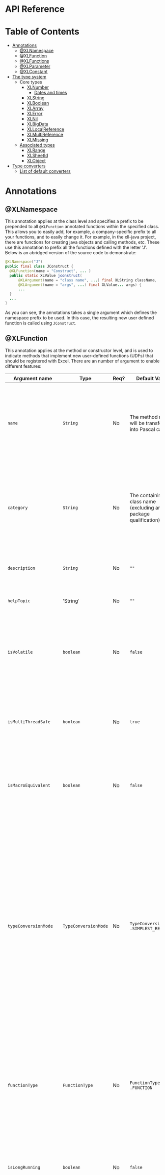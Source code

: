 API Reference
=============
# Table of Contents
 - [Annotations](#annotations)
   - [@XLNamespace](#xlnamespace)
   - [@XLFunction](#xlfunction)
   - [@XLFunctions](#xlfunctions)
   - [@XLParameter](#xlparameter)
   - [@XLConstant](#xlconstant)
 - [The type system](#the-type-system)
   - Core types
     - [XLNumber](#xlnumber)
       - [Dates and times](#dates-and-times)
     - [XLString](#xlstring)
     - [XLBoolean](#xlboolean)
     - [XLArray](#xlarray)
     - [XLError](#xlerror)
     - [XLNil](#xlnil)
     - [XLBigData](#xlbigdata)
     - [XLLocalReference](#xllocalreference)
     - [XLMultiReference](#xlmultireference)
     - [XLMissing](#xlmissing)
   - [Associated types](#associated-types)
     - [XLRange](#xlrange)
     - [XLSheetId](#xlsheetid)
     - [XLObject](#xlobject)
 - [Type converters](#type-converters)
   - [List of default converters](#list-of-default-converters)
 
   
# Annotations
## @XLNamespace
This annotation applies at the class level and specifies a prefix to be prepended to all `@XLFunction` annotated functions within
the specified class.  This allows you to easily add, for example, a company-specific prefix to all your functions, and to easily
change it.  For example, in the xll-java project, there are functions for creating java objects and calling methods, etc.  These use
this annotation to prefix all the functions defined with the letter 'J'.  Below is an abridged version of the source code to demonstrate:

```java
@XLNamespace("J")
public final class JConstruct {
  @XLFunction(name = "Construct", ... )
  public static XLValue jconstruct(
      @XLArgument(name = "class name", ...) final XLString className,
      @XLArgument(name = "args", ...) final XLValue... args) {
      ...
  }
  ...
}
```
As you can see, the annotations takes a single argument which defines the namespace prefix to be used.  In this case, the resulting
new user defined function is called using `JConstruct`.

## @XLFunction
This annotation applies at the method or constructor level, and is used to indicate methods that implement new user-defined functions (UDFs) that should
be registered with Excel.  There are an number of argument to enable different features:

| Argument name | Type | Req? | Default Value | Description |
|---------------|------|-----------|---------------|-------------|
| `name` | `String` | No | The method name will be transformed into Pascal case | The name with which to register the function with Excel, with any `@XLNamespace` prepended. This name, together with the namespace, should typically match the Excel style of Pascal case with an initial uppercase letter. |
| `category` | `String` | No | The containing class name (excluding any package qualification) | The category in which the function sits.  Excel supports a one-level hierarchy with which to group functions, and this is its name.  This hierarchy can be used as a filter when browsing available function in the Insert function dialog. |
| `description` | `String` | No | `""` | The description of the function, as displayed in the Insert function dialog in Excel. |
| `helpTopic` | 'String' | No | `""` | The help topic under which this function should appear in Excel help. |
| `isVolatile` | `boolean` | No | `false` | Notifies Excel as to whether cells containing expressions with this function should be recalculated after *any* calculation.  Use with caution as it can cause many recalculation calls. |
| `isMultiThreadSafe` | `boolean` | No | `true` | Tells Excel this function can safely be called from multiple threads at once.  This means Excel will call in multple threads from its thread pool, but some macro-class API calls may not be available. |
| `isMacroEquivalent` | `boolean` | No | `false` | Tells Excel this function is macro-equivalent.  This means it will only be called from Excel's main thread, but may mean some extra API calls are available. |
| `typeConversionMode` | `TypeConversionMode` | No | `TypeConversionMode` `.SIMPLEST_RESULT` | Indicates to the Java/Excel type  conversion system what type of type conversions are desired.  Options are `SIMPLEST_RESULT`, which converts results into the most  primitive type possible (e.g. an Excel Number `XLNumber` rather than a java.lang.Double object handle); `OBJECT_RESULT`, which forces the type conversion system to return an object handle (possibly boxing the value) and; `PASSTHROUGH`, which is used only by the type conversion system itself when performing conversions recursively (e.g. on the elements on an array) to avoid types being converted more than once. |
| `functionType` | `FunctionType` | No | `FunctionType` `.FUNCTION` | Tells Excel whether this function is a `FUNCTION` or a `COMMAND`.  Commands can be triggered by buttons and other events outside of the context of function calculations and may be able to access API calls not available to functions. |
| `isLongRunning` | `boolean` | No | `false` | Hint to the add-in that this function may take a significant amount of time to execute.  This currently does nothing, but could be used to trigger auto-asynchonous or interruptable execution. |
| `isAutoAsynchronous` | `boolean` | No | `false` | Tell the add-in to register the function as asynchronous, but to handle the blocking callback within the add-in transparently and use the add-ins asynchronous thread pool to execute the function. |
| `isManualAsynchronous` | `boolean` | No | `false` | Register an asynchronous function, but handle the callback manually.  This is not currently supported and is just the same as `isAutoAsynchronous`.  It should not be used. |
| `isCallerRequired` | `boolean` | No | `false` | Tell the add-in to pass the caller information (the cell reference the calculation is taking place in, for example) as the first parameter to the method.  This is not currently supported and should not be used. |

## @XLFunctions
This annotation is similar to `@XLFunction` but applies at the class level.  It is used to indicate that all public methods and constructors
in the class implement Excel user-defined functions using the arguments specified at the class level (the same parameters as for 
`@XLFunction` except `name`, `description` and `helpTopic`) **except** those methods inherited from `Object` (`equals`, `hashCode`, etc.).  The name will be generated from the Constructor or method name by
capitalising the first character, e.g. myMethod becomes MyMethod.  To override the these arguments for specific methods, simply use 
`@XLFunction` on the method or constructor in question.  Note that in this case the `@XLFunction` will not 'inherit' values from the
enclosing `@XLFunctions`, all required parameters must be stated again, even if they're the same.

## @XLParameter
This annotation applies to parameters to the method implementing a user-defined function (which should have been annotated with 
`@XLFunction`) and is used to supply meta-data about each parameter to Excel during function registration.  Below is a list of the
available annotation arguments.

| Argument name | Type | Req? | Default Value | Description |
|---------------|------|-----------|---------------|-------------|
| `name` | `String` | No | param name if avail. else param*x* | The name of the parameter, as it is to appear in the Insert function dialog. | 
| `description` | `String` | No | `""` | The description of the parameter, as it is to appear in the Insert function dialog. |
| `optional` | `boolean` | No | `false` | Whether the argument should be considered optional.  Optional parameters will be passed as `null` if not provided otherwise an Exception will be thrown. |
| `referenceType` | `boolean` | No | `false` | This indicates whether an argument should be registered as being a reference type (e.g. an `XLLocalReference` or `XLMultiReferences` or `XLArray` byref. This will probably only work with commands rather than functions and hasn't been tested. |

## @XLConstant
This annotation can be applied either to fields, or to classes.  If applied to public fields, it will register a user-defined function
of the same name that returns the value of the field.  If applied to a class, it will register user-defined functions for all public
fields of the class.

| Argument name | Type | Req? | Default Value | Description |
|---------------|------|-----------|---------------|-------------|
| `name` | `String` | No | The field name will be transformed into Pascal case | The name with which to register the function with Excel, with any `@XLNamespace` prepended. This name, together with the namespace, should typically match the Excel style of Pascal case with an initial uppercase letter. |
| `category` | `String` | No | The containing class name (excluding any package qualification) | The category in which the function sits.  Excel supports a one-level hierarchy with which to group functions, and this is its name.  This hierarchy can be used as a filter when browsing available function in the Insert function dialog. |
| `description` | `String` | No | `""` | The description of the function, as displayed in the Insert function dialog in Excel. |
| `helpTopic` | 'String' | No | `""` | The help topic under which this function should appear in Excel help. |
| `typeConversionMode` | `TypeConversionMode` | No | `TypeConversionMode` `.SIMPLEST_RESULT` | Indicates to the Java/Excel type  conversion system what type of type conversions are desired.  Options are `SIMPLEST_RESULT`, which converts results into the most  primitive type possible (e.g. an Excel Number `XLNumber` rather than a java.lang.Double object handle); `OBJECT_RESULT`, which forces the type conversion system to return an object handle (possibly boxing the value) and; `PASSTHROUGH`, which is used only by the type conversion system itself when performing conversions recursively (e.g. on the elements on an array) to avoid types being converted more than once. |

# The type system
XL4J includes a set of immutable Java types that directly mirror the types used by Excel natively. These types are mapped to and 
from the C union known as `XLOPER12` that is defined by the Excel SDK when calls cross from Java to and from the native code part of 
the add-in.  

Use of these types is mostly optional: the type converter system can convert to and from normal Java types in most cases, but in some
cases you might prefer the explicit control of using these types.  Why might you prefer them?  You will avoid the small overhead of
the type converter system, you may be performing lower level Excel API calls (once available) that require certain types, or you may
want access to reference types containing `XLRange` range references rather than by-value style arrays.

All of these types are immutable, implement `equals` and `hashCode` and have descriptive `toString` implementations suitable for
debugging.  They also all extend the `XLValue` interface, which, beyond acting as a marker interface to collect all the types together,
defines a visitor pattern `accept()` method to make it more efficient to implement functionality that depends on the supplied type 
than a chain of `instanceof` checks.

## Core types
### XLNumber
This wraps a number type.  This can be any double-precision floating point number, but note that Excel does not support cells containing
`Inf` (infinity) or `NaN` (not-a-number) and sub-normals are truncated to zero.  See `XLError` instances.  It is important to 
understand that Excel represents percentages, integers, accountancy amounts, even dates, as a formatting issue - the underlying
representation of all these as a double-precision floating point value.  You may therefore need to format your data to see the required
format after returning it.  It is intended that future versions of XL4J will add functionality to automatically format results as required.

```java
XLNumber xlNumber = XLNumber.of(3.4d);
double number = xlNumber.getValue();
int i = 12345;
XLNumber xlNumberFromInt = XLNumber.of(i);
i = xlNumberFromInt.getAsInt();
long l = 123345
XLNumber xlNumberFromLong = XLNumber.of(l);
l = xlNumberFromLong.getAsLong();
short s = xlNumber.getAsShort();
float f = xlNumber.getAsFloat();
double d = xlNumber.getAsDouble(); // same as getValue()
```

#### Dates and times
**Dates** and **times** are actually represented using `XLNumber` - the number represents the number of days since either 0th January
1900 (yes, the day before 1st January 1900, there is a reason of sorts!) or 0th January 1904, depending on whether the worksheet is in
1900 or 1904 mode.  

1904 mode is used in the Mac version of Excel for historical reasons.  Which mode is used for a given workbook is configured from the
options section in Excel.  For Windows-created sheets it will always be 1900-mode unless specifically set up otherwise.  There is 
another twist though.  Normally, years that start centuries that aren't a multiple of 100 skip a leap year (unless the year is also
a multiple of 400 years).  This means the year 1900 should have skipped a leap year.  However, Excel counts the 29th February as a
valid day, although it suppresses it - this is why the day count starts on 0th January, to remove the extra day.  This was originally
done for efficiency reasons in Lotus 1-2-3, because it means you can every fourth year is a leap year without needing special logic for 
1900, which is faster.

See the section on type converters for details on conversion of `Date` and Java 8/JSR-310 types `LocalDate` and `LocalDateTime`.

### XLString
This wraps a string type.  This can be a unicode string up to 32K characters long.  Some typical uses:

```java
XLString xlString = XLString.of("Hello Excel!")
String string = xlString.getValue();
if (xlString.isObject()) { // String has object handle prefix
  XLObject xlObject = xlString.toXLObject(); // See XLObject for details.
}
System.out.println(xlString.toString());
```

### XLBoolean
This wraps a boolean, and is implemented as a Java `enum`.  It still implements `XLValue` so remains part of the class hierarchy.
```java
XLBoolean xlBooleanT = XLBoolean.TRUE;
XLBoolean xlBooleanF = XLBoolean.FALSE;
// use of enum in switch
switch (xlBooleanT) {
  case XLBoolean.TRUE:
    // it was true
    break;
  case XLBoolean.FALSE:
    // it was false
    break;
}
// use of enum in if
if (xlBooleanT == XLBoolean.TRUE) {
  // yes
}
// show conversion to and from boolean
boolean b = true;
XLBoolean converted = XLBoolean.from(b);
if (converted.getValue()) {
  // yes
}
```

### XLArray
This type represents an Excel array of either one or two dimensions.  Excel has two ways of specifying an array as an input to a
function.  One is explicit, using  curly brackets and comma-separated list syntax `{1, 2, 3}`, which is quite rarely used, or a range 
of the form A1:B2.  A range is not necessarily an array, and if the parameter is registered as a reference type, a range will be passed
from Excel as either an `XLReference` or `XLMultiReference`. In most cases, when you specify an `@XLParameter(referenceType=false)`
(the default), a range is converted by Excel into an array before passing to the function.  Because a range can contain any Excel cells,
an `XLArray` can contain any `XLValue` type in each element.  

When returning array, it's important to understand how Excel *array formulas* work (see the [Introduction to Excel](https://github.com/McLeodMoores/xl4j/blob/master/docs/excel-introduction.md) 
for more information).  In summary, if your function returns an array, you should highlight the area you want to populate with 
the result, click on the formula bar (or hit F2) and enter your formula (e.g. `=MyArrayFunc()`) and then hit **CTRL-ALT-ENTER**.  If 
you just hit **ENTER** it will not work correctly.  You will then see the forumla replicated in each element of the highlighted range
with array brackets surrounding it.

Presently, `XLArray` is created from a 2D Java array of `XLValue`.  In future, a builder inner class will probably be added for more
convenience.  If you're converting from tabular data provided by another data source (which is likely), you'll probably find it easier
to use an `Object[][]` and let the type converter system handle each conversion itself (possibly adding your own customer type
converters).

```java
XLValue[][] xlValueArr = new XLValue[2][2];
xlValueArr[0][0] = XLString.of("Hello");
xlValueArr[1][0] = XLNil.INSTANCE;
xlValueArr[0][1] = XLNumber.of(42);
xlValueArr[1][1] = XLBoolean.from(false);
XLArray xlArray = XLArray.of(xlValueArr);
assert xlArray.isRow() == false;
assert xlArray.isColumn() == false;
assert xlArray.isArea() == true;
XLValue[][] arr = xlArray.getArray();
assert arr = xlValueArr; // it's not a copy so take 'immutable' with a pinch of salt.
```

### XLError
This type is an enum containing the different errors Excel functions can return.  For Java, currently exception level information is 
viewed via the Java log file (see [Logging](https://github.com/McLeodMoores/xl4j/blob/master/docs/logging.md)), although in future
the intention is to allow per-cell Java exceptions to be accessed more easily (via a function and/or and context sensitive inspector 
window).

| Enum value | Excel appearance | Description |
|------------|------------------|-------------|
| Null       | #NULL!           | Errors occur when cell references are separated incorrectly within a formula. A common cause is a space between references rather than an operator or a colon (for ranges).  This is also returned as the indication of a NullPointerException in Java. |
| Div0       | #DIV/0!          | Errors occur when a formula tries to divide a number by zero or an empty cell. |
| Value      | #VALUE!          | Errors occur when a function in a formula has the wrong type of argument. |
| Ref        | #REF!            | Errors occur when a formula contains invalid cell references, often caused by deleted data or cut and pasted cells.
| Name       | #NAME?           | Errors occur when Excel doesn't recognize text in a formula, for example if a Function cannot be found. |
| Num        | #NUM!            | Errors occur when a calculation yields a number that is outside of what Excel can represent. This includes Infinities and NaNs (although sub-normals are truncated to 0 instead).|
| NA         | #N/A             | Errors occur when some data in missing or that inappropriate arguments have been passed to lookup functions (vlookup, etc). |

```java
XLValue retVal;
try {
  return otherMethod(inputs)
} catch (IllegalArgumentException e) {
  return XLError.NA;
}
```

### XLNil
This type represents an empty worksheet cell and is implemented as a Java `enum` with a single value `INSTANCE`.   As with other enums,
it remains part of the `XLValue` class hierarchy.
```java
XLValue value = XLNil.INSTANCE;
```

### XLBigData
This type is a strange beast that presently you can probably safely ignore.  It was introduced into Excel to store binary data on a
worksheet, which sounds really useful.  The problem is that it only works on the current selected worksheet (i.e. where it stores data
is specific to the GUI state) making it much less useful.  Originally `XLBigData` was crafted to store and retrieve serialized objects
from the heap using this mechanism, but this is not presently implemented because of the state problem.  There are alternative ways to
store data in a sheet via COM, so the intention is to use those for persistent object storage in the long term.

In the SDK BigData is a C-union in which one set of fields is used to pass binary data into Excel (pointer + length), and a
different set of fields is used to hold a handle to that data (and a length).  This meant the meaning depended on whether it was an 
input to Excel or an output.

Then, when Excel 2010 introduced asynchronous functions, the BigData data structure was used to hold handles for returning values
once asynchronous calls had completed.  The current implementation of `autoAsynchronous` functions handles all this internally to
the native part of the Add-in, but the plan is to expose `manualAsynchronous` functions in the future, which will require fewer
threads for asynchronous I/O operations that presently.  This implementation is likely to use `XLBigData` but presently no other
API is available that uses it, although the plan is to eventually expose the BigData storage/retrieval API for completeness despite 
its limited usefulness.

```
byte[] myData = new byte[] { 0xDE, 0xAD, 0xBE, 0xEF };
XLBigData xlBigDataBinary = XLBigData.of(myData); // in binary data mode
assert xlBigDataBinary.getBuffer() == myData;
XLBigData xlBigDataBinary2 - XLBigData.of("Hello"); // serialized data of string "Hello" as binary data
xlBigDataBinary2.getValue().equals("Hello"); // deserialize binary data
```

### XLLocalReference
This type represents a single block of cells on the currently selected worksheet.  It directly maps from the `XLOPER12` type
`zltypeSRef`.  In itself, it is probably of limited use, and is really included for completeness.  In most cases this will be
coerced (type converted in the native part of the add-in using the `xlCoerce` API call) into an `XLMultiReference`, which includes
a `sheetId` field that identifies which worksheet the cell(s) are on (and additionally supports multple ranges selected at once).

`XLLocalReference` takes an `XLRange` type, which is an ancillary type that just wraps the selected range information itself and 
is reused in `XLMultiReference`.  Note that `XLLocalReference` will only be passed into a function if a parameter is registered as
`@XLParameter(referenceType=true)`, and even then, Excel will only pass this type if it is registered as a command or possibly a 
macro-equivalent function.

`XLLocalReference` implements the marker interface `XLReference` along with `XLMultiReference`.

```java
// Range covering A1:C3 (0,0) -> (2, 2)
XLRange blockRange = XLRange.of(0, 0, 2, 2);
XLLocalReference xlLocalRef = XLLocalReference.of(blockRange);
assert blockRange == xlLocalRef.getRange();
// Range just covering single cell B2
XLRange singleCell = XLRange.ofCell(1, 1);
XLLocalReference xlLocalRef2 = XLLocalReference.of(singleCell);
assert singleCell == xlLocalRef2.getRange();
```

### XLMultiReference
This type represents one or more ranges of cells selected on a particular worksheet.  It directly maps from the `XLOPER12` type
`zltypeMRef`.  It can be passed into user defined functions from Excel as a way of referring to cells by reference, the alternative
being `XLArray`, which is effectively by value.  The idea is then that you can call back into Excel's API to put/set elements of the 
range.  Because there isn't currently a callback API implemented, this type is currently of limited use, although it should become more
useful in the future.  Additionally, only parameters registered as `@XLParameter(referenceType=true)` can receive this type, and even
then, Excel will only pass it if the user defined function in question is registered as a command or possibly a macro-equivalent 
function.

`XLMultiReference` implements the marker interface `XLReference` along with `XLLocalReference`.

```java
// in reality the sheet ID would be passed in from Excel via an XLMultiReference argument.
XLSheetId sheetId = XLSheetId.of(1); 
// Range covering A1:C3 (0,0) -> (2, 2)
XLRange blockRange = XLRange.of(0, 0, 2, 2);
XLMultiReference xlMultiRef = XLMultiReference.of(sheetId, blockRange);
List<XLRange> ranges = xlMultiRef.getRanges();
assert ranges.contains(blockRange);
assert ranges.size() == 1;
assert sheetId == xlMultiRef.getSheetId();
assert xlMultiRef.isSingleRange();
assert xlMultiRef.getSingleRange() == blockRange;
XLRange[] rangesArray = xlMultiRef.getRangesArray();
assert rangesArray[0] == blockRange;
assert rangesArray.length == 1;

// Range just covering single cell B2
XLRange singleCell = XLRange.ofCell(1, 1);
XLMultiReference xlMultiRef2 = XLMultiReference.of(sheetId, singleCell);

XLMultiReference xlMultiRef3 = XLMultiReference.of(sheetId, blockRange, singleCell);
List<XLRange> ranges2 = xlMultiRef3.getRanges();
assert ranges2.contains(singleCell);
assert ranges2.contains(blockRange);
assert ranges2.size() == 2;
assert ranges2.isSingleRange() == false;
assert ranges2.getSingleRange() == singleCell; // probably should throw exception in this case, but doesn't
```

### XLMissing
This type represents a missing argument in a parameter list.  As the type converter will generally convert this to a `null` if the 
function isn't expecting an `XLValue`, it's of limited use, but will likely be more useful once a callback API is available.  It is
implemented as a singleton `enum` called `INSTANCE`.

```java
XLValue value = XLMissing.INSTANCE;
```

## Associated types
### XLRange
This type represents a contiguous range of cells in Excel.  It uses the R1C1 style of cell reference in that the column and row are
denoted by an index rather than the column being a letter or letters (the A1 style of cell reference).  It simply takes the top left 
and bottom right indexes of the corners of the contiguous rectangular area inclusive.  Utility methods are included for quickly 
checking if the range is for a single cell, single column or single row of cells.

```java
// Range just covering single cell B2
XLRange singleCell = XLRange.ofCell(1, 1);
assert singleCell.isSingleCell() == true;
assert singleCell.isSingleRow() == true; // row of 1 is still a row.
assert singleCell.isSingleColumn() == true; // column of 1 is still a column.

// Range covering column A1:A3 (0, 0) -> (0, 2)
XLRange column = XLRange.of(0, 0, 0, 2);
assert column.isSingleColumn() == true;
assert column.isSingleRow() == false;
assert column.isSingleCell() == false;

// Range covering row A1:C1 (0, 0) -> (2, 0)
XLRange row = XLRange.of(0, 0, 2, 0);
assert.row.isSingleColumn() == false;
assert row.isSingleRow() == true;
assert row.isSingleCell() == false;

// Range covering A1:C3 (0, 0) -> (2, 2)
XLRange blockRange = XLRange.of(0, 0, 2, 2);
assert blockRange.isSingleCell() == false;
assert blockRange.isSingleRow() == false; 
assert blockRange.isSingleColumn() == false;
```

### XLSheetId
This type simply wraps an integer ID of a given worksheet.  It is supplied embedded in an `XLMultiReference` but will become more
useful as an argument once API access is available.

```java
XLSheetId id = XLSheetId.of(1);
assert id.getSheetId() == 1;
```

### XLObject 
This is not a direct analogue of an Excel type, but rather a special case of an `XLString` class that encodes an object handle prefixed
with a special character sequence that is difficult to enter manually, thus minimizing the possibility of invalid handles being
present.  The object is formed of two parts, a class, which can be supplied as a `Class<?>` type or a `String`, and a 64-bit `long` 
handle.  The class is just used as a prefix to the handle to provide a visual indication to the user of what type of object the 
handle represents, which is considerably more helpful than just having a long number.  The handle is used to identify the actual
java object this cell is referring to, which is actually stored in an instance of `Heap`, which is in the 
[`com.mcleodmoores.xl4j.v1.api.core`](https://github.com/McLeodMoores/xl4j/tree/master/xll-core/src/main/java/com/mcleodmoores/xl4j/v1/core) package and is accessible via the `Excel` singleton.  The type conversion system will handle 
object handles transparently, so for the most part no explicit use of `XLObject` is required, but it is used internally and may be 
used explicitly if required.
```
long handle = 1L;
XLObject xlObject = XLObject.of(Map.class, 1);
XLObject xlStrObject = XLObject.of("java.util.Map", 1);
assert xlObject == xlStrObject;

// heap example
Heap heap = new Heap();
JFrame jFrame = new JFrame("Hello World");
XLObject xlObject = XLObject.of(jFrame.getClass(), heap.getHandle(jFrame));
// send to Excel...
JFrame JFrameBack = (JFrame) heap.getObject(xlObject.getHandle());
```

# Type converters
To make it easier to work with normal and custom Java types there is a sophisticated type conversion system in place to marshall data
automatically from Excel types to Java types and back again.  This mostly works transparently as far as the developer and user are
concerned but there are times it will be useful to add your own custom type converters.  For example, you might want an Excel array
(range of cells passed by value) to be automatically converted into a request object for a backend system, or a into a time series
object for analysis.  To do this it's useful to understand the basic structure of the type conversion system and a view of which
type converters are already available.

Type converters are registered in a `TypeConverterRegistry`, the main implementation of which `ScanningTypeConverterRegistry`.  This
registry scans the classpath for Classes implementing `TypeConverter`, so to implement and register your own type converter, all you
need to do is create a class implementing `TypeConverter` (or, more likely, extending the abstract utility class
`AbstractTypeConverter`).

For the most part, which converter is used during a call to your method is statically determined at start-up.  Occasionally, in cases
such as `Object` arrays, conversion will need to be somewhat dynamic and scan the type conversion registry at run-time.  Usally though,
when your `@XLFunction`s are registered, a `MethodInvoker` object is created that has all the type converters pre-computed for each
parameter.  Then, when the native part of the add-in calls into Java to invoke your function, each argument is passed to the
corresponding `TypeConverter`.  Return values are converted in a similar way, but using the methods that convert in the other direction.

Because sometimes we do call the `TypeConverterRegistry` dynamically, we want it to be as fast as possible.  The slow approach
would be to ask each type converter in turn if it can do the conversion, but we short circuit this by using two key classes called
`JavaToExcelTypeMapping` and `ExcelToJavaTypeMapping`.  `CachingTypeConverterRegistry` then uses these to provide fast hash-based
caching layer on the look-up of the appropriate type converters.

Below is an example of the converter for JSR-310 backport `LocalDate` to and from `XLNumber` (exluding the imports and some comments
and annotations).

```java
public final class LocalDateXLNumberTypeConverter extends AbstractTypeConverter {
  private static final int EXCEL_EPOCH_YEAR = 1900;

  public LocalDateXLNumberTypeConverter() {
    super(LocalDate.class, XLNumber.class);
  }

  private static final long DAYS_FROM_EXCEL_EPOCH = ChronoUnit.DAYS.between(LocalDate.of(EXCEL_EPOCH_YEAR, 1, 1), 
                                                                            LocalDate.ofEpochDay(0)) + 1;

  public Object toXLValue(final Type expectedType, final Object from) {
    ArgumentChecker.notNull(from, "from");
    return XLNumber.of(((LocalDate) from).toEpochDay() + DAYS_FROM_EXCEL_EPOCH);
  }

  public Object toJavaObject(final Type expectedType, final Object from) {
    ArgumentChecker.notNull(from, "from");
    final long epochDays = (long) ((XLNumber) from).getValue() - DAYS_FROM_EXCEL_EPOCH;
    return LocalDate.ofEpochDay(epochDays);
  }
}
```

The call to the super-class constructor creates the appropriate `JavaToExcelMapping` and `ExcelToJavaMapping` keys and the super-class
provides these to the registry.  Note how the converter class deals with conversions in both directions.  In both the `toXLValue` and
`toJavaObject` methods, we are passed the source object and an *expected type*.  This is of type `java.lang.Type`, which allows us
to specify primitive types and generic types.  For some converters, it may be useful to delve into the `expectedType` object to 
get more information about generics, which because they are provided from the method signatures of the classes in question, rather
than type-erased run-time objects, can actually contain useful information.

There is also a second super-class constructor not used here that takes a *priority* level.  This is used to determine the search 
order of type converters, with the highest being tried first.  This is useful because it allows more specific converters to be
at the front of the queue, falling back to more generic converters later.  Below is a list of the default type converters and their
priorities.  The number is an ordinal, just used for ordering and the magnitude has no meaning - they are spaced out a bit so 
other converters and more easily be raised and lowered more easily if required.  Determining the appropriate priority level is a bit
of a black art, but as a rule of thumb, use the default level unless you run into issues and then raise it if necessary.  Low prioriy
converters are used for the most generic conversions such as `Object` to `XLObject`.

## List of default converters

| Priority | Converter Class | Excel Class | Java Type |
|----------|-----------------|-----------------|---------------|
| 100 | `XLNumberIdentityConverter` | `XLNumber` | `XLNumber` |
| 100 | `XLBooleanIdentityConverter` | `XLBoolean` | `XLBoolean` |
| 100 | `XLStringIdentityConverter` | `XLString` | `XLString` |
| 100 | `XLObjectIdentityConverter` | `XLObject` | `XLObject` |
| 100 | `XLIntegerIdentityConverter` | `XLInteger` | `XLInteger` |
| 100 | `XLBigDataIdentityConverter` | `XLBigData` | `XLBigData` |
| 100 | `XLArrayIdentityConverter` | `XLArray` | `XLArray`|
| 100 | `XLLocalReferenceIdentityConverter` | `XLLocalReference` | `XLLocalReference` |
| 100 | `XLMultiReferenceIdentityConverter` | ``XLMultiReference`` | `XLMultiReference`| 
| 100 | `XLErrorIdentityConverter` | `XLError` | `XLError`|
| 100 | `XLNilIdentityConverter` | `XLNil` | `XLNil`|
| 100 | `XLMissingIdentityConverter` | `XLMissing` | `XLMissing` |
| 11 | `ObjectArray2DXLArrayTypeConverter` | `XLArray` | `java.lang.Object[][]` |
| 10 | `PrimitiveBooleanXLBooleanTypeConverter` | `XLBoolean` | `boolean` |
| 10 | `PrimitiveByteXLNumberTypeConverter` | `XLNumber` | `byte` |
| 10 | `PrimitiveShortXLNumberTypeConverter` | `XLNumber` | `short` |
| 10 | `PrimitiveIntegerXLNumberTypeConverter` | `XLNumber` | `int` |
| 10 | `PrimitiveLongXLNumberTypeConverter` | `XLNumber` | `long` |
| 10 | `PrimitiveFloatXLNumberTypeConverter` | `XLNumber` | `float` |
| 10 | `PrimitiveDoubleXLNumberTypeConverter` | `XLNumber` | `double` |
| 10 | `BooleanXLBooleanTypeConverter` | `XLBoolean` | `java.lang.Boolean` |
| 10 | `ByteXLNumberTypeConverter` | `XLNumber` | `java.lang.Byte` |
| 10 | `ShortXLNumberTypeConverter` | `XLNumber` | `java.lang.Short` |
| 10 | `IntegerXLNumberTypeConverter` | `XLNumber` | `java.lang.Integer` |
| 10 | `LongXLNumberTypeConverter` | `XLNumber` | `java.lang.Long` |
| 10 | `FloatXLNumberTypeConverter` | `XLNumber` | `java.lang.Float` |
| 10 | `DoubleXLNumberTypeConverter` | `XLNumber` | `java.lang.Double` |
| 10 | `StringXLStringTypeConverter` | `XLString` | `java.lang.String` | 
| 10 | `BigIntegerXLNumberTypeConverter` | `XLNumber` | `java.math.BigInteger` |
| 10 | `BigDecimalXLNumberTypeConverter` | `XLNumber` | `java.math.BigDecimal` |
| 10 | `LocalDateXLNumberTypeConverter` | `XLNumber` | `org.threeten.bp.LocalDate` |
| 10 | `PrimitiveBooleanArrayXLArrayTypeConverter` | `XLArray` | `boolean[]` |
| 10 | `PrimitiveByteArrayXLArrayTypeConverter` | `XLArray` | `byte[]` |
| 10 | `PrimitiveShortArrayXLArrayTypeConverter` | `XLArray` | `short[]` |
| 10 | `PrimitiveIntegerArrayXLArrayTypeConverter` | `XLArray` | `int[]` |
| 10 | `PrimitiveLongArrayXLArrayTypeConverter` | `XLArray` | `long[]` |
| 10 | `PrimitiveFloatArrayXLArrayTypeConverter` | `XLArray` | `float[]` |
| 10 | `PrimitiveDoubleArrayXLArrayTypeConverter` | `XLArray` | `double[]` |
| 10 | `ObjectArrayXLArrayTypeConverter` | `XLArray` | `java.lang.Object[]` |
| 7 | `ObjectArray2DXLArrayTypeConverter2` | `XLArray` | `java.lang.Object[][]` |
| 7 | `XLValueArrayXLValueArrayTypeConverter` | `XLValue` | `XLValue[]` |
| 7 | `EnumXLStringTypeConverter` | `XLString` | `java.lang.Enum` |
| 6 | `ObjectArrayXLArrayTypeConverter2` | `XLArray` | `java.lang.Object[]` |
| 6 | `XLValueXLValueTypeConverter` | `XLValue` | `XLValue` |
| 6 | `Set2XLArrayTypeConverter` | `XLArray` | `java.util.Set` |
| 6 | `List2XLArrayTypeConverter` | `XLArray` | `java.util.List` |
| 6 | `Map2XLArrayTypeConverter` | `XLArray` | `java.util.Map` |
| 5 | `InfNaNXLErrorTypeConverter` | `XLError` | `java.lang.Double` |
| 5 | `ObjectXLObjectTypeConverter` | `XLObject` | `java.lang.Object` |
| -1 | `PrimitiveBooleanXLStringTypeConverter` | `XLString` | `boolean `|
| -1 | `PrimitiveByteXLStringTypeConverter` | `XLString` | `byte` |
| -1 | `PrimitiveCharXLStringTypeConverter` | `XLString` | `char` |
| -1 | `PrimitiveShortXLStringTypeConverter` | `XLString` | `short` |
| -1 | `PrimitiveIntegerXLStringTypeConverter` | `XLString` | `int` |
| -1 | `PrimitiveLongXLStringTypeConverter` | `XLString` | `long` |
| -1 | `PrimitiveFloatXLStringTypeConverter` | `XLString` | `float` |
| -1 | `PrimitiveDoubleXLStringTypeConverter` | `XLString` | `double` |
| -1 | `BooleanXLStringTypeConverter` | `XLString` | `java.lang.Boolean` |
| -1 | `ByteXLStringTypeConverter` | `XLString` | `java.lang.Byte` |
| -1 | `CharacterXLStringTypeConverter` | `XLString` | `java.lang.Character` |
| -1 | `ShortXLStringTypeConverter` | `XLString` | `java.lang.Short` |
| -1 | `IntegerXLStringTypeConverter` | `XLString` | `java.lang.Integer` |
| -1 | `LongXLStringTypeConverter` | `XLString` | `java.lang.Long` |
| -1 | `FloatXLStringTypeConverter` | `XLString` | `java.lang.Float` |
| -1 | `DoubleXLStringTypeConverter` | `XLString` | `java.lang.Double` |
| -7 | `ObjectXLBooleanTypeConverter` | `XLBoolean` | `java.lang.Object` | 
| -7 | `ObjectXLNumberTypeConverter` | `XLNumber` | `java.lang.Object` | 
| -7 | `ObjectXLStringTypeConverter` | `XLString` | `java.lang.Object` |
